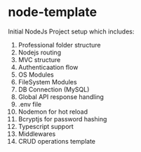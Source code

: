 # node-template

Initial NodeJs Project setup which includes:
1. Professional folder structure
2. Nodejs routing
3. MVC structure
4. Authenticaation flow
5. OS Modules
6. FileSystem Modules
7. DB Connection (MySQL)
8. Global API response handling
9. .env file
10. Nodemon for hot reload
11. Bcryptjs for password hashing
12. Typescript support
13. Middlewares
14. CRUD operations template
